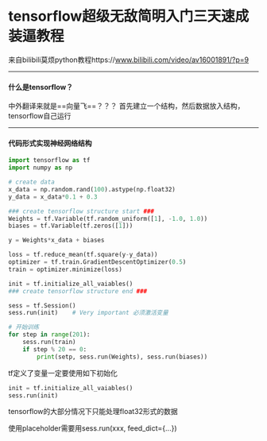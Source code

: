 # tensorflow超级无敌简明入门三天速成装逼教程

来自bilibili莫烦python教程https://www.bilibili.com/video/av16001891/?p=9

---

#### 什么是tensorflow？

中外翻译来就是==向量飞==？？？
首先建立一个结构，然后数据放入结构，tensorflow自己运行

---

#### 代码形式实现神经网络结构

```python
import tensorflow as tf
import numpy as np

# create data
x_data = np.random.rand(100).astype(np.float32)
y_data = x_data*0.1 + 0.3

### create tensorflow structure start ###
Weights = tf.Variable(tf.random_uniform([1], -1.0, 1.0))
biases = tf.Variable(tf.zeros([1]))

y = Weights*x_data + biases

loss = tf.reduce_mean(tf.square(y-y_data))
optimizer = tf.train.GradientDescentOptimizer(0.5)
train = optimizer.minimize(loss)

init = tf.initialize_all_vaiables()
### create tensorflow structure end ###

sess = tf.Session()
sess.run(init)    # Very important 必须激活变量

# 开始训练
for step in range(201):
    sess.run(train)
    if step % 20 == 0:
        print(setp, sess.run(Weights), sess.run(biases))
```

tf定义了变量一定要使用如下初始化

```python
init = tf.initialize_all_vaiables()
sess.run(init)
```

tensorflow的大部分情况下只能处理float32形式的数据

使用placeholder需要用sess.run(xxx, feed_dict={...})









































